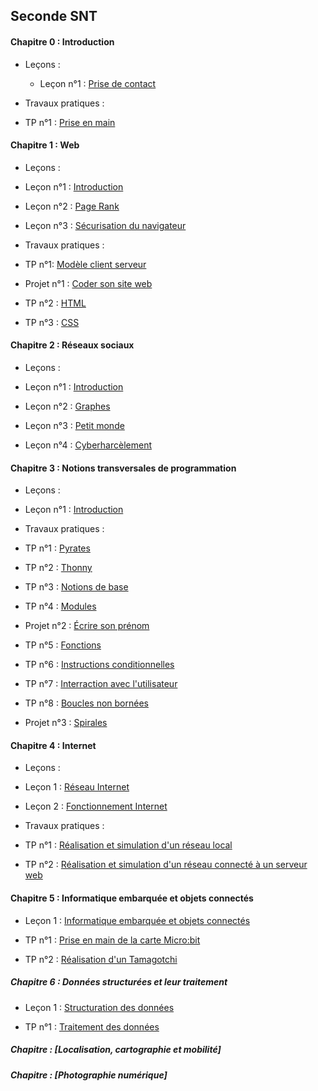 ## Seconde SNT

#### Chapitre 0 : Introduction

- Leçons :
    + Leçon n°1 : [Prise de contact](./Introduction/Cours/Leçon_1_prise_de_contact.md)

- Travaux pratiques :

 - TP n°1 : [Prise en main](./Introduction/Travaux_pratiques/TP_1_prise_en_main.md)

#### Chapitre 1 : Web

- Leçons :

 - Leçon n°1 : [Introduction](./Web/Cours/Leçon_1_introduction.md)

 - Leçon n°2 : [Page Rank](./Web/Cours/Leçon_2_page_rank.md)

 - Leçon n°3 : [Sécurisation du navigateur](./Web/Cours/Leçon_3_sécurisation_du_navigateur.md)

- Travaux pratiques :

 - TP n°1: [Modèle client serveur](./Web/Travaux_pratiques/TP_1_modèle_client_serveur.md)

 - Projet n°1 : [Coder son site web](./Web/Travaux_pratiques/Projet_coder_son_site_web.md)

 - TP n°2 : [HTML](./Web/Travaux_pratiques/TP_2_HTML.md)

 - TP n°3 : [CSS](./Web/Travaux_pratiques/TP_3_CSS.md)

#### Chapitre 2 : Réseaux sociaux

- Leçons :

 - Leçon n°1 : [Introduction](./Réseaux_sociaux/Cours/Leçon_1_Introduction.md)

 - Leçon n°2 : [Graphes](./Réseaux_sociaux/Cours/Leçon_2_Graphes.md)

 - Leçon n°3 : [Petit monde](./Réseaux_sociaux/Cours/Leçon_3_Petit_Monde.md)

 - Leçon n°4 : [Cyberharcèlement](./Réseaux_sociaux/Cours/Leçon_4_Cyberharcèlement.md)

#### Chapitre 3 : Notions transversales de programmation

- Leçons :

 - Leçon n°1 : [Introduction](./Notions_transversales_de_programmation/Introduction.md)

- Travaux pratiques :

 - TP n°1 : [Pyrates](./Notions_transversales_de_programmation/Travaux_pratiques/TP_1_Pyrates.md)

 - TP n°2 : [Thonny](./Notions_transversales_de_programmation/Travaux_pratiques/TP_2_Thonny.md)

 - TP n°3 : [Notions de base](./Notions_transversales_de_programmation/Travaux_pratiques/TP_3_Notions_de_base.md)

 - TP n°4 : [Modules](./Notions_transversales_de_programmation/Travaux_pratiques/TP_4_Modules.md)

 - Projet n°2 : [Écrire son prénom](./Notions_transversales_de_programmation/Travaux_pratiques/Projet_prénom.md)

 - TP n°5 : [Fonctions](./Notions_transversales_de_programmation/Travaux_pratiques/TP_5_Fonctions.md)

 - TP n°6 : [Instructions conditionnelles](./Notions_transversales_de_programmation/Travaux_pratiques/TP_6_Instructions_conditionnelles.md)

 - TP n°7 : [Interraction avec l'utilisateur](./Notions_transversales_de_programmation/Travaux_pratiques/TP_7_Interraction_avec_l_utilisateur.md)

 - TP n°8 : [Boucles non bornées](./Notions_transversales_de_programmation/Travaux_pratiques/TP_8_Boucles_non_bornées.md)

 - Projet n°3 : [Spirales](./Notions_transversales_de_programmation/Travaux_pratiques/Projet_spirales.md)

#### Chapitre 4 : Internet

- Leçons : 

 - Leçon 1 : [Réseau Internet](./Internet/Réseau_Internet.md)

 - Leçon 2 : [Fonctionnement Internet](./Internet/Fonctionnement_Internet.md)

- Travaux pratiques :

 - TP n°1 : [Réalisation et simulation d'un réseau local](./Internet/TP_n°1_réalisation_et_simulation_d_un_réseau_local.md)

 - TP n°2 : [Réalisation et simulation d'un réseau connecté à un serveur web](./Internet/TP_n°2_réalisation_et_simulation_d_un_réseau_connecté_à_un_serveur_web.md)

#### Chapitre 5 : Informatique embarquée et objets connectés

- Leçon 1 : [Informatique embarquée et objets connectés](./Informatique_embarquée_et_objets_connectés/Informatique_embarquée_et_objets_connectés.md)

- TP n°1 : [Prise en main de la carte Micro:bit](./Informatique_embarquée_et_objets_connectés/TP_n°1_prise_en_main_de_la_carte_microbit.md)

- TP n°2 : [Réalisation d'un Tamagotchi](./Informatique_embarquée_et_objets_connectés/TP_n°2_réalisation_d_un_tamagotchi.md)

##### Chapitre 6 : Données structurées et leur traitement

- Leçon 1 : [Structuration des données](./Données_structurées_et_leur_traitement/doc/Structuration_des_donées.pdf)

- TP n°1 : [Traitement des données](./Données_structurées_et_leur_traitement/TP_n°1_traitement_des_données.md)

##### Chapitre  : [Localisation, cartographie et mobilité]

##### Chapitre  : [Photographie numérique]


